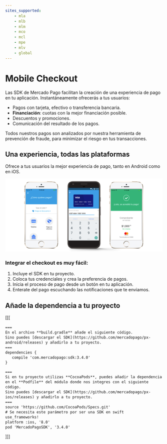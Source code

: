 ```yaml
---
sites_supported:
    - mla
    - mlb
    - mlm
    - mco
    - mcl
    - mpe
    - mlv
    - global
---
```

# Mobile Checkout

Las SDK de Mercado Pago facilitan la creación de una experiencia de pago en tu aplicación. Instantáneamente ofrecerás a tus usuarios:

 - Pagos con tarjeta, efectivo o transferencia bancaria.
 - **Financiación**: cuotas con la mejor financiación posible.
 - Descuentos y promociones.
 - Comunicación del resultado de los pagos.

Todos nuestros pagos son analizados por nuestra herramienta de prevención de fraude, para minimizar el riesgo en tus transacciones.


## Una experiencia, todas las plataformas

Ofrece a tus usuarios la mejor experiencia de pago, tanto en Android como en iOS.

![androidiosfinal](/images/mobile-sdk-flow.png)

### Integrar el checkout es muy fácil:

1. Incluye el SDK en tu proyecto.
2. Coloca tus credenciales y crea la preferencia de pagos.
3. Inicia el proceso de pago desde un botón en tu aplicación.
4. Enterate del pago escuchando las notificaciones que te enviamos.


## Añade la dependencia a tu proyecto
[[[
```android
===
En el archivo **build.gradle** añade el siguiente código.
Sino puedes [descargar el SDK](https://github.com/mercadopago/px-android/releases) y añadirlo a tu proyecto.
===
dependencies {
   compile 'com.mercadopago:sdk:3.4.0'
}
```
```ios
===
Si en tu proyecto utilizas **CocoaPods**, puedes añadir la dependencia en el **Podfile** del módulo donde nos integres con el siguiente código.
Sino puedes [descargar el SDK](https://github.com/mercadopago/px-ios/releases) y añadirlo a tu proyecto.
===
source 'https://github.com/CocoaPods/Specs.git'
# Se necesita este parámetro por ser una SDK en swift
use_frameworks!
platform :ios, '8.0'
pod 'MercadoPagoSDK', '3.4.0'
```
]]]
